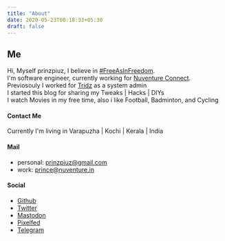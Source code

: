 ```yaml
---
title: "About"
date: 2020-05-23T00:18:33+05:30
draft: false
---
```


## Me

Hi, Myself prinzpiuz, I believe in [#FreeAsInFreedom]().  
I'm software engineer, currently working for [Nuventure Connect](https://nuventure.in/).  
Previosouly I worked for [Tridz](https://tridz.com/)  as a system admin  
I started this blog for sharing my Tweaks | Hacks | DIYs  
I watch Movies in my free time, also i like Football, Badminton, and Cycling

#### Contact Me

Currently I'm living in Varapuzha | Kochi | Kerala | India

#### Mail

- personal: prinzpiuz@gmail.com
- work: prince@nuventure.in

#### Social

- [Github](http://github.com/prinzpiuz)
- [Twitter](https://twitter.com/prinzpiuz/)
- [Mastodon](https://mastodon.technology/@prinzpiuz)
- [Pixelfed](https://pixelfed.social/prinzpiuz)
- [Telegram](https://t.me/prinzpiuz)
